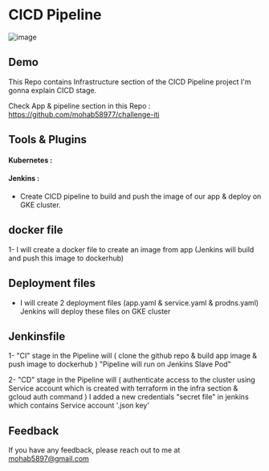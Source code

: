 
# CICD Pipeline

![image](https://drive.google.com/uc?export=view&id=1qQR7wPd1ZI1MnPZbarEP8g6wJEgf2-mH)
## Demo

This Repo contains Infrastructure section of the CICD Pipeline project I'm gonna explain CICD stage.

Check App & pipeline section in this Repo : https://github.com/mohab58977/challenge-iti
 

## Tools & Plugins


#### Kubernetes :

#### Jenkins :

  - Create CICD pipeline to build and push the image of our app & deploy  on GKE cluster.

##  docker file

1- I will create a docker file to create an image from app (Jenkins will build and push this image to dockerhub)



## Deployment files

- I will create 2 deployment files (app.yaml & service.yaml & prodns.yaml) Jenkins will deploy these files on GKE cluster



## Jenkinsfile

1- "CI" stage in the Pipeline will ( clone the github repo & build app image & push image to dockerhub ) "Pipeline will run on Jenkins Slave Pod"


2- "CD" stage in the Pipeline will ( authenticate access to the cluster using Service account which is created with terraform in the infra section & gcloud auth command )
   I added a new credentials "secret file" in jenkins which contains Service account '.json key'


## Feedback

If you have any feedback, please reach out to me at mohab5897@gmail.com
